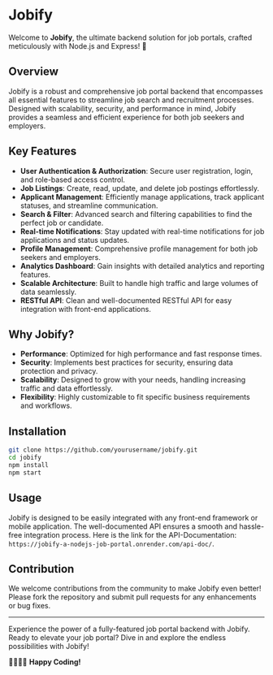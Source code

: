 # Jobify

Welcome to **Jobify**, the ultimate backend solution for job portals, crafted meticulously with Node.js and Express! 🚀

## Overview
Jobify is a robust and comprehensive job portal backend that encompasses all essential features to streamline job search and recruitment processes. Designed with scalability, security, and performance in mind, Jobify provides a seamless and efficient experience for both job seekers and employers.

## Key Features
- **User Authentication & Authorization**: Secure user registration, login, and role-based access control.
- **Job Listings**: Create, read, update, and delete job postings effortlessly.
- **Applicant Management**: Efficiently manage applications, track applicant statuses, and streamline communication.
- **Search & Filter**: Advanced search and filtering capabilities to find the perfect job or candidate.
- **Real-time Notifications**: Stay updated with real-time notifications for job applications and status updates.
- **Profile Management**: Comprehensive profile management for both job seekers and employers.
- **Analytics Dashboard**: Gain insights with detailed analytics and reporting features.
- **Scalable Architecture**: Built to handle high traffic and large volumes of data seamlessly.
- **RESTful API**: Clean and well-documented RESTful API for easy integration with front-end applications.

## Why Jobify?
- **Performance**: Optimized for high performance and fast response times.
- **Security**: Implements best practices for security, ensuring data protection and privacy.
- **Scalability**: Designed to grow with your needs, handling increasing traffic and data effortlessly.
- **Flexibility**: Highly customizable to fit specific business requirements and workflows.

## Installation
```bash
git clone https://github.com/yourusername/jobify.git
cd jobify
npm install
npm start
```

## Usage
Jobify is designed to be easily integrated with any front-end framework or mobile application. The well-documented API ensures a smooth and hassle-free integration process.
Here is the link for the API-Documentation: `https://jobify-a-nodejs-job-portal.onrender.com/api-doc/`.

## Contribution
We welcome contributions from the community to make Jobify even better! Please fork the repository and submit pull requests for any enhancements or bug fixes.

---

Experience the power of a fully-featured job portal backend with Jobify. Ready to elevate your job portal? Dive in and explore the endless possibilities with Jobify!

👩‍💻👨‍💻 **Happy Coding!**
